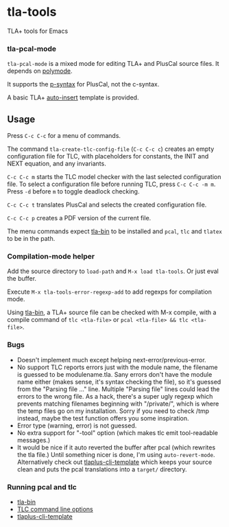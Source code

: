 # tla-tools

TLA+ tools for Emacs

### tla-pcal-mode

`tla-pcal-mode` is a mixed mode for editing TLA+ and PlusCal source
files. It depends on [polymode](https://polymode.github.io/).

It supports the [p-syntax](https://lamport.azurewebsites.net/tla/p-manual.pdf)
for PlusCal, not the c-syntax.

A basic TLA+ [auto-insert](https://www.gnu.org/software/emacs/manual/html_node/autotype/Autoinserting.html) template is provided.

## Usage

Press `C-c C-c` for a menu of commands.

The command `tla-create-tlc-config-file` (`C-c C-c c`) creates an empty
configuration file for TLC, with placeholders for constants, the INIT and NEXT
equation, and any invariants.

`C-c C-c m` starts the TLC model checker with the last selected configuration
file.  To select a configuration file before running TLC, press `C-c C-c -m m`.
Press `-d` before `m` to toggle deadlock checking.

`C-c C-c t` translates PlusCal and selects the created configuration file.

`C-c C-c p` creates a PDF version of the current file.

The menu commands expect [tla-bin](https://github.com/pmer/tla-bin) to be
installed and `pcal`, `tlc` and `tlatex` to be in the path.

### Compilation-mode helper
Add the source directory to `load-path` and `M-x load tla-tools`. Or
just eval the buffer.

Execute `M-x tla-tools-error-regexp-add` to add regexps for
compilation mode.

Using [tla-bin](https://github.com/pmer/tla-bin), a TLA+ source file
can be checked with M-x compile, with a compile command of `tlc
<tla-file>` or `pcal <tla-file> && tlc <tla-file>`.

### Bugs

* Doesn't implement much except helping next-error/previous-error.
* No support TLC reports errors just with the module name, the
  filename is guessed to be modulename.tla. Sany errors don't have the
  module name either (makes sense, it's syntax checking the file), so
  it's guessed from the "Parsing file ..." line. Multiple "Parsing
  file" lines could lead the errors to the wrong file.  As a hack,
  there's a super ugly regexp which prevents matching filenames
  beginning with "/private/", which is where the temp files go on my
  installation. Sorry if you need to check /tmp instead, maybe the
  test function offers you some inspiration.
* Error type (warning, error) is not guessed.
* No extra support for "-tool" option (which makes tlc emit
  tool-readable messages.)
* It would be nice if it auto reverted the buffer after pcal (which
  rewrites the tla file.) Until something nicer is done, I'm using
  `auto-revert-mode`. Alternatively check out
  [tlaplus-cli-template](https://github.com/owickstrom/tlaplus-cli-template)
  which keeps your source clean and puts the pcal translations into a
  `target/` directory.

### Running pcal and tlc

* [tla-bin](https://github.com/pmer/tla-bin)
* [TLC command line options](https://lamport.azurewebsites.net/tla/tlc-options.html?back-link=tools.html)
* [tlaplus-cli-template](https://github.com/owickstrom/tlaplus-cli-template)
